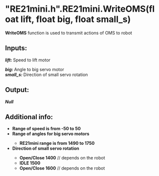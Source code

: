 <h1> "RE21mini.h".RE21mini.WriteOMS(float lift, float big, float small_s)  </h1>
  
<strong>WriteOMS</strong> function is used to transmit actions of OMS to robot  
  
<h2><strong> Inputs: </strong></h2> 
<strong><em>lift: </em></strong>Speed to lift motor  

<strong><em>big: </em></strong>Angle to big servo motor  
<strong><em>small_s: </em></strong>Direction of small servo rotation  
  
<h2><strong> Output: </strong></h2>
<strong><em>Null</em></strong> 

<h2><strong> Additional info: </strong></h2>
<ul>
<li><strong>Range of speed is from -50 to 50</strong></li>
<li><strong>Range of angles for big servo motors</strong></li>
<ul>
  <li><strong>RE21mini range is from 1490 to 1750</strong></li>
</ul>
<li><strong>Direction of small servo rotation</strong></li>
<ul>
  <li><strong>Open/Close 1400</strong> // depends on the robot</li>
  <li><strong>IDLE 1500</strong></li>
  <li><strong>Open/Close 1600</strong> // depends on the robot</li>
</ul>
</ul>
